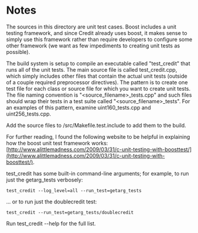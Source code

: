 # Notes
The sources in this directory are unit test cases.  Boost includes a
unit testing framework, and since Credit already uses boost, it makes
sense to simply use this framework rather than require developers to
configure some other framework (we want as few impediments to creating
unit tests as possible).

The build system is setup to compile an executable called "test_credit"
that runs all of the unit tests.  The main source file is called
test_credit.cpp, which simply includes other files that contain the
actual unit tests (outside of a couple required preprocessor
directives).  The pattern is to create one test file for each class or
source file for which you want to create unit tests.  The file naming
convention is "<source_filename>_tests.cpp" and such files should wrap
their tests in a test suite called "<source_filename>_tests".  For an
examples of this pattern, examine uint160_tests.cpp and
uint256_tests.cpp.

Add the source files to /src/Makefile.test.include to add them to the build.

For further reading, I found the following website to be helpful in
explaining how the boost unit test framework works:
[http://www.alittlemadness.com/2009/03/31/c-unit-testing-with-boosttest/](http://www.alittlemadness.com/2009/03/31/c-unit-testing-with-boosttest/).

test_credit has some built-in command-line arguments; for
example, to run just the getarg_tests verbosely:

    test_credit --log_level=all --run_test=getarg_tests

... or to run just the doublecredit test:

    test_credit --run_test=getarg_tests/doublecredit

Run  test_credit --help   for the full list.

